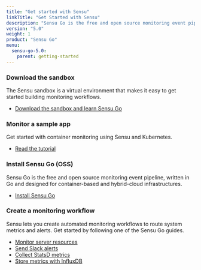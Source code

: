 ```yaml
---
title: "Get started with Sensu"
linkTitle: "Get Started with Sensu"
description: "Sensu Go is the free and open source monitoring event pipeline, written in Go and designed for container-based and hybrid-cloud infrastructures. Get started with the Sensu sandbox, sample app, or one of our guided walkthroughs."
version: "5.0"
weight: 1
product: "Sensu Go"
menu:
  sensu-go-5.0:
    parent: getting-started
---
```


### Download the sandbox

The Sensu sandbox is a virtual environment that makes it easy to get started building monitoring workflows.

- [Download the sandbox and learn Sensu Go][1]

### Monitor a sample app

Get started with container monitoring using Sensu and Kubernetes.

- [Read the tutorial][7]

### Install Sensu Go (OSS)

Sensu Go is the free and open source monitoring event pipeline, written in Go and designed for container-based and hybrid-cloud infrastructures.

- [Install Sensu Go][2]

### Create a monitoring workflow

Sensu lets you create automated monitoring workflows to route system metrics and alerts.
Get started by following one of the Sensu Go guides.

- [Monitor server resources][3]
- [Send Slack alerts][4]
- [Collect StatsD metrics][5]
- [Store metrics with InfluxDB][6]

[1]: https://github.com/sensu/sandbox/tree/master/sensu-go/core
[2]: ../../installation/install-sensu
[3]: ../../guides/monitor-server-resources
[4]: ../../guides/send-slack-alerts
[5]: ../../guides/aggregate-metrics-statsd
[6]: ../../guides/influx-db-metric-handler
[7]: ../sample-app
